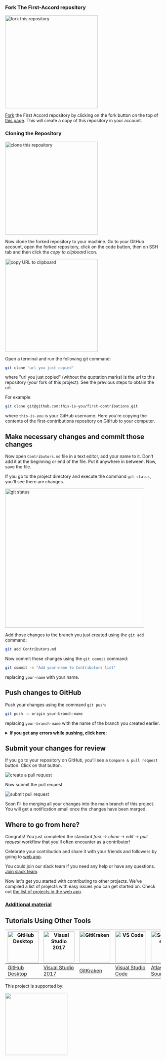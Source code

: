 
### Fork The First-Accord repository
<img  width="300" src="https://firstcontributions.github.io/assets/Readme/fork.png" alt="fork this repository" />

[Fork](https://github.com/STICKnoLOGIC/First-Accord/fork) the First Accord repository by clicking on the fork button on the top of [this page](https://github.com/STICKnoLOGIC/First-Accord/).
This will create a copy of this repository in your account.
<br>
### Cloning the Repository

<img  width="300" src="https://firstcontributions.github.io/assets/Readme/clone.png" alt="clone this repository" />

Now clone the forked repository to your machine. Go to your GitHub account, open the forked repository, click on the code button, then on SSH tab and then click the _copy to clipboard_ icon.

<img  width="300" src="https://firstcontributions.github.io/assets/Readme/copy-to-clipboard.png" alt="copy URL to clipboard" />

Open a terminal and run the following git command:

```bash
git clone "url you just copied"
```

where "url you just copied" (without the quotation marks) is the url to this repository (your fork of this project). See the previous steps to obtain the url.


For example:

```bash
git clone git@github.com:this-is-you/first-contributions.git
```

where `this-is-you` is your GitHub username. Here you're copying the contents of the first-contributions repository on GitHub to your computer.

## Make necessary changes and commit those changes

Now open `Contributors.md` file in a text editor, add your name to it. Don't add it at the beginning or end of the file. Put it anywhere in between. Now, save the file.


If you go to the project directory and execute the command `git status`, you'll see there are changes.

<img width="450" src="https://firstcontributions.github.io/assets/Readme/git-status.png" alt="git status" />

Add those changes to the branch you just created using the `git add` command:

```bash
git add Contributors.md
```

Now commit those changes using the `git commit` command:

```bash
git commit -m "Add your-name to Contributors list"
```

replacing `your-name` with your name.

## Push changes to GitHub

Push your changes using the command `git push`:

```bash
git push -u origin your-branch-name
```

replacing `your-branch-name` with the name of the branch you created earlier.

<details>
<summary> <strong>If you get any errors while pushing, click here:</strong> </summary>

- ### Authentication Error
     <pre>remote: Support for password authentication was removed on August 13, 2021. Please use a personal access token instead.
  remote: Please see https://github.blog/2020-12-15-token-authentication-requirements-for-git-operations/ for more information.
  fatal: Authentication failed for 'https://github.com/<your-username>/first-contributions.git/'</pre>
  Go to [GitHub's tutorial](https://docs.github.com/en/authentication/connecting-to-github-with-ssh/adding-a-new-ssh-key-to-your-github-account) on generating and configuring an SSH key to your account.

  Also, you might want to run 'git remote -v' to check your remote address.
  
  If it looks anything like this:
  <pre>origin	https://github.com/your-username/your_repo.git (fetch)
  origin	https://github.com/your-username/your_repo.git (push)</pre>
  
  change it using this command:
  ```bash
  git remote set-url origin git@github.com:your-username/your_repo.git
  ```
  Otherwise you'll still get prompted for username and password and get authentication error.
</details>

## Submit your changes for review

If you go to your repository on GitHub, you'll see a `Compare & pull request` button. Click on that button.

<img src="https://firstcontributions.github.io/assets/Readme/compare-and-pull.png" alt="create a pull request" />

Now submit the pull request.

<img src="https://firstcontributions.github.io/assets/Readme/submit-pull-request.png" alt="submit pull request" />

Soon I'll be merging all your changes into the main branch of this project. You will get a notification email once the changes have been merged.

## Where to go from here?

Congrats! You just completed the standard _fork -> clone -> edit -> pull request_ workflow that you'll often encounter as a contributor!

Celebrate your contribution and share it with your friends and followers by going to [web app](https://firstcontributions.github.io/#social-share).

You could join our slack team if you need any help or have any questions. [Join slack team](https://join.slack.com/t/firstcontributors/shared_invite/zt-2vqegkew0-ZuzGM1LO33C6Ts4nZyat1Q).

Now let's get you started with contributing to other projects. We've compiled a list of projects with easy issues you can get started on. Check out [the list of projects in the web app](https://firstcontributions.github.io/#project-list).

### [Additional material](docs/additional-material/git_workflow_scenarios/additional-material.md)

## Tutorials Using Other Tools

| <a href="gui-tool-tutorials/github-desktop-tutorial.md"><img alt="GitHub Desktop" src="https://desktop.github.com/images/desktop-icon.svg" width="100"></a> | <a href="gui-tool-tutorials/github-windows-vs2017-tutorial.md"><img alt="Visual Studio 2017" src="https://upload.wikimedia.org/wikipedia/commons/c/cd/Visual_Studio_2017_Logo.svg" width="100"></a> | <a href="gui-tool-tutorials/gitkraken-tutorial.md"><img alt="GitKraken" src="https://firstcontributions.github.io/assets/gui-tool-tutorials/gitkraken-tutorial/gk-icon.png" width="100"></a> | <a href="gui-tool-tutorials/github-windows-vs-code-tutorial.md"><img alt="VS Code" src="https://upload.wikimedia.org/wikipedia/commons/1/1c/Visual_Studio_Code_1.35_icon.png" width=100></a> | <a href="gui-tool-tutorials/sourcetree-macos-tutorial.md"><img alt="Sourcetree App" src="https://wac-cdn.atlassian.com/dam/jcr:81b15cde-be2e-4f4a-8af7-9436f4a1b431/Sourcetree-icon-blue.svg" width=100></a> | <a href="gui-tool-tutorials/github-windows-intellij-tutorial.md"><img alt="IntelliJ IDEA" src="https://upload.wikimedia.org/wikipedia/commons/thumb/9/9c/IntelliJ_IDEA_Icon.svg/512px-IntelliJ_IDEA_Icon.svg.png" width=100></a> |
| ----------------------------------------------------------------------------------------------------------------------------------------------------------- | --------------------------------------------------------------------------------------------------------------------------------------------------------------------------------------------------- | -------------------------------------------------------------------------------------------------------------------------------------------------------------------------------------------- | -------------------------------------------------------------------------------------------------------------------------------------------------------------------------------------------- | ------------------------------------------------------------------------------------------------------------------------------------------------------------------------------------------------------------ | -------------------------------------------------------------------------------------------------------------------------------------------------------------------------------------------------------------------------------- |
| [GitHub Desktop](docs/gui-tool-tutorials/github-desktop-tutorial.md)                                                                                             | [Visual Studio 2017](docs/gui-tool-tutorials/github-windows-vs2017-tutorial.md)                                                                                                                          | [GitKraken](docs/gui-tool-tutorials/gitkraken-tutorial.md)                                                                                                                                        | [Visual Studio Code](docs/gui-tool-tutorials/github-windows-vs-code-tutorial.md)                                                                                                                  | [Atlassian Sourcetree](docs/gui-tool-tutorials/sourcetree-macos-tutorial.md)                                                                                                                                      | [IntelliJ IDEA](docs/gui-tool-tutorials/github-windows-intellij-tutorial.md)                                                                                                                                                          |

<p>This project is supported by:</p>
<p>
  <a href="https://www.digitalocean.com/">
    <img src="https://opensource.nyc3.cdn.digitaloceanspaces.com/attribution/assets/SVG/DO_Logo_horizontal_blue.svg" width="201px">
  </a>
</p>


